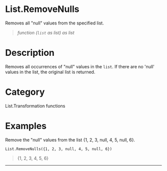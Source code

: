 # List.RemoveNulls
Removes all "null" values from the specified list.
> _function (<code>list</code> as list) as list_

# Description 
Removes all occurrences of "null" values in the <code>list</code>. If there are no 'null' values in the list, the original list is returned.
# Category 
List.Transformation functions
# Examples 
Remove the "null" values from the list {1, 2, 3, null, 4, 5, null, 6}.
```
List.RemoveNulls({1, 2, 3, null, 4, 5, null, 6})
```
> {1, 2, 3, 4, 5, 6}
***
